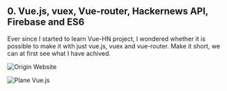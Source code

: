 ## 0. Vue.js, vuex, Vue-router, Hackernews API, Firebase and ES6

Ever since I started to learn Vue-HN project, I wondered whether it is possible to make it with just vue.js, vuex and vue-router. Make it short, we can at first see what I have achived.

![Origin Website](http://o9ybnkuir.bkt.clouddn.com/vue-hackernews/0-edition/Anthor.gif)

![Plane Vue.js](http://o9ybnkuir.bkt.clouddn.com/vue-hackernews/0-edition/Mine.gif)
